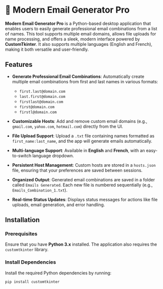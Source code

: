 # 📨 Modern Email Generator Pro

**Modern Email Generator Pro** is a Python-based desktop application that enables users to easily generate professional email combinations from a list of names. This tool supports multiple email domains, allows file uploads for name processing, and offers a sleek, modern interface powered by **CustomTkinter**. It also supports multiple languages (English and French), making it both versatile and user-friendly.

## Features

- **Generate Professional Email Combinations**: Automatically create multiple email combinations from first and last names in various formats:
  - `first.last@domain.com`
  - `last.first@domain.com`
  - `firstlast@domain.com`
  - `first@domain.com`
  - `firstl@domain.com`

- **Customizable Hosts**: Add and remove custom email domains (e.g., `gmail.com`, `yahoo.com`, `hotmail.com`) directly from the UI.

- **File Upload Support**: Upload a `.txt` file containing names formatted as `first_name:last_name`, and the app will generate emails automatically.

- **Multi-language Support**: Available in **English** and **French**, with an easy-to-switch language dropdown.

- **Persistent Host Management**: Custom hosts are stored in a `hosts.json` file, ensuring that your preferences are saved between sessions.

- **Organized Output**: Generated email combinations are saved in a folder called `Emails Generated`. Each new file is numbered sequentially (e.g., `Emails_Combination_1.txt`).

- **Real-time Status Updates**: Displays status messages for actions like file uploads, email generation, and error handling.

## Installation

### Prerequisites

Ensure that you have **Python 3.x** installed. The application also requires the `customtkinter` library.

### Install Dependencies

Install the required Python dependencies by running:

```bash
pip install customtkinter
